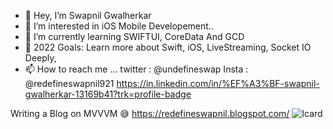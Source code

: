 - 👋 Hey, I’m Swapnil Gwalherkar
- 👀 I’m interested in iOS Mobile Developement..
- 🌱 I’m currently learning  SWIFTUI, CoreData And GCD 
- 💞️ 2022 Goals: Learn more about Swift, iOS, LiveStreaming, Socket IO Deeply,
- 📫 How to reach me ...
twitter : @undefineswap
Insta :  @redefineswapnil921
https://in.linkedin.com/in/%EF%A3%BF-swapnil-gwalherkar-13169b41?trk=profile-badge


Writing a Blog on MVVVM 😅
https://redefineswapnil.blogspot.com/
![Icard](https://user-images.githubusercontent.com/62229999/210130106-5cf99fb8-f3ec-43d1-ba0c-4681878ce8e5.png)
